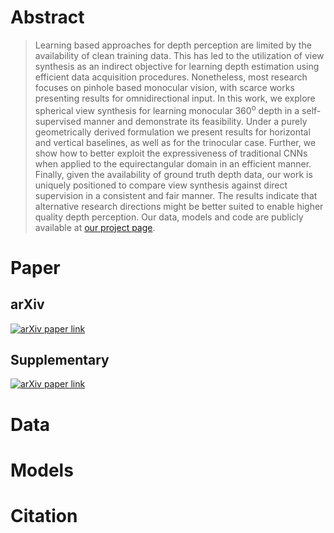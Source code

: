 # Abstract

> Learning based approaches for depth perception are limited by the availability of clean training data. 
> This has led to the utilization of view synthesis as an indirect objective for learning depth estimation using efficient data acquisition procedures. 
> Nonetheless, most research focuses on pinhole based monocular vision, with scarce works presenting results for omnidirectional input.
> In this work, we explore spherical view synthesis for learning monocular 360<sup>o</sup> depth in a self-supervised manner and demonstrate its feasibility.
> Under a purely geometrically derived formulation we present results for horizontal and vertical baselines, as well as for the trinocular case.
> Further, we show how to better exploit the expressiveness of traditional CNNs when applied to the equirectangular domain in an efficient manner.
> Finally, given the availability of ground truth depth data, our work is uniquely positioned to compare view synthesis against direct supervision in a consistent and fair manner.
> The results indicate that alternative research directions might be better suited to enable higher quality depth perception.
> Our data, models and code are publicly available at [our project page](https://vcl3d.github.io/SphericalViewSynthesis/).

# Paper

## arXiv
[![arXiv paper link](https://www.gravatar.com/favicon.ico "arXiv")](https://arxiv.com)

## Supplementary
[![arXiv paper link](https://www.gravatar.com/favicon.ico "arXiv")](https://arxiv.com)

# Data

# Models

# Citation
